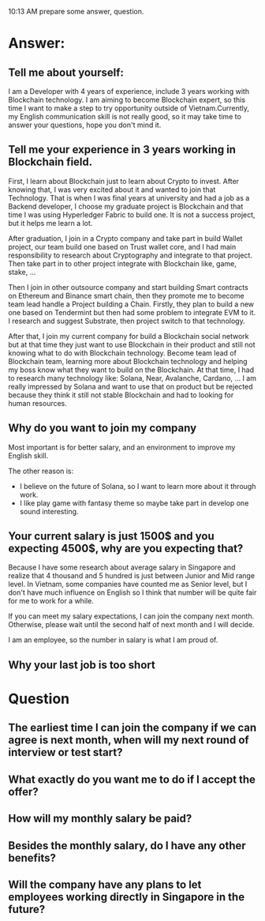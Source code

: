 10:13 AM prepare some answer, question.

# Answer:

## Tell me about yourself:

I am a Developer with 4 years of experience, include 3 years working with Blockchain technology. I am aiming to become Blockchain expert, so this time I want to make a step to try opportunity outside of Vietnam.Currently, my English communication skill is not really good, so it may take time to answer your questions, hope you don't mind it.

## Tell me your experience in 3 years working in Blockchain field.

First, I learn about Blockchain just to learn about Crypto to invest. After knowing that, I was very excited about it and wanted to join that Technology. That is when I was final years at university and had a job as a Backend developer, I choose my graduate project is Blockchain and that time I was using Hyperledger Fabric to build one. It is not a success project, but it helps me learn a lot. 

After graduation, I join in a Crypto company and take part in build Wallet project, our team build one based on Trust wallet core, and I had main responsibility to research about Cryptography and integrate to that project. Then take part in to other project integrate with Blockchain like, game, stake, ...

Then I join in other outsource company and start building Smart contracts on Ethereum and Binance smart chain, then they promote me to become team lead handle a Project building a Chain. Firstly, they plan to build a new one based on Tendermint but then had some problem to integrate EVM to it. I research and suggest Substrate, then project switch to that technology.

After that, I join my current company for build a Blockchain social network but at that time they just want to use Blockchain in their product and still not knowing what to do with Blockchain technology. Become team lead of Blockchain team, learning more about Blockchain technology and helping my boss know what they want to build on the Blockchain. At that time, I had to research many technology like: Solana, Near, Avalanche, Cardano, ... I am really impressed by Solana and want to use that on product but be rejected because they think it still not stable Blockchain and had to looking for human resources.

## Why do you want to join my company

Most important is for better salary, and an environment to improve my English skill. 

The other reason is: 
- I believe on the future of Solana, so I want to learn more about it through work.
- I like play game with fantasy theme so maybe take part in develop one sound interesting.

## Your current salary is just 1500$ and you expecting 4500$, why are you expecting that?

Because I have some research about average salary in Singapore and realize that 4 thousand and 5 hundred is just between Junior and Mid range level. In Vietnam, some companies have counted me as Senior level, but I don't have much influence on English so I think that number will be quite fair for me to work for a while.

If you can meet my salary expectations, I can join the company next month. Otherwise, please wait until the second half of next month and I will decide.

I am an employee, so the number in salary is what I am proud of.

## Why your last job is too short



# Question

## The earliest time I can join the company if we can agree is next month, when will my next round of interview or test start?

## What exactly do you want me to do if I accept the offer?

## How will my monthly salary be paid?

## Besides the monthly salary, do I have any other benefits?

## Will the company have any plans to let employees working directly in Singapore in the future?

